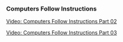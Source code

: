 ### Computers Follow Instructions

[Video: Computers Follow Instructions Part 02](https://vimeo.com/340142855/4361162baf)
  
[Video: Computers Follow Instructions Part 03](https://vimeo.com/340703072/64a3467160)


